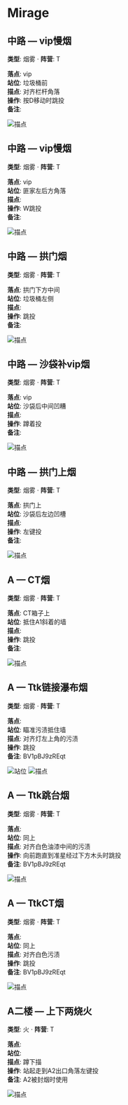# Mirage

## 中路 — vip慢烟
**类型**: 烟雾  ·  **阵营**: T

**落点**: vip  
**站位**: 垃圾桶前  
**描点**: 对齐栏杆角落  
**操作**: 按D移动时跳投  
**备注**: 

![描点](../assets/730_20250924045421_1.png)

## 中路 — vip慢烟
**类型**: 烟雾  ·  **阵营**: T

**落点**: vip  
**站位**: 匪家左后方角落  
**描点**:   
**操作**: W跳投  
**备注**: 

![描点](../assets/730_20250924045947_1.png)

## 中路 — 拱门烟
**类型**: 烟雾  ·  **阵营**: T

**落点**: 拱门下方中间  
**站位**: 垃圾桶左侧  
**描点**:   
**操作**: 跳投  
**备注**: 

![描点](../assets/730_20250924045904_1.png)

## 中路 — 沙袋补vip烟
**类型**: 烟雾  ·  **阵营**: T

**落点**: vip  
**站位**: 沙袋后中间凹糟  
**描点**:   
**操作**: 蹲着投  
**备注**: 

![描点](../assets/730_20250924052621_1.png)

## 中路 — 拱门上烟
**类型**: 烟雾  ·  **阵营**: T

**落点**: 拱门上  
**站位**: 沙袋后左边凹槽  
**描点**:   
**操作**: 左键投  
**备注**: 

![描点](../assets/730_20250924052627_1.png)

## A — CT烟
**类型**: 烟雾  ·  **阵营**: T

**落点**: CT箱子上  
**站位**: 抵住A1斜着的墙  
**描点**:   
**操作**: 跳投  
**备注**: 

![描点](../assets/730_20250924050317_1.png)

## A — Ttk链接瀑布烟
**类型**: 烟雾  ·  **阵营**: T

**落点**:   
**站位**: 瞄准污渍抵住墙  
**描点**: 对齐灯左上角的污渍  
**操作**: 跳投  
**备注**: BV1pBJ9zREqt

![站位](../assets/730_20250924215733_1.png)
![描点](../assets/730_20250924215759_1.png)

## A — Ttk跳台烟
**类型**: 烟雾  ·  **阵营**: T

**落点**:   
**站位**: 同上  
**描点**: 对齐白色油漆中间的污渍  
**操作**: 向前跑直到准星经过下方木头时跳投  
**备注**: BV1pBJ9zREqt

![描点](../assets/730_20250924220100_1.png)

## A — TtkCT烟
**类型**: 烟雾  ·  **阵营**: T

**落点**:   
**站位**: 同上  
**描点**: 对齐白色污渍  
**操作**: 跳投  
**备注**: BV1pBJ9zREqt

![描点](../assets/730_20250924221750_1.png)

## A二楼 — 上下两烧火
**类型**: 火  ·  **阵营**: T

**落点**:   
**站位**:   
**描点**: 蹲下描  
**操作**: 站起走到A2出口角落左键投  
**备注**: A2被封烟时使用

![描点](../assets/730_20250924051442_1.png)
